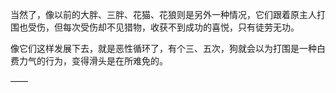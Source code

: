 当然了，像以前的大胖、三胖、花猫、花狼则是另外一种情况，它们跟着原主人打围也受伤，但每次受伤却不见猎物，收获不到成功的喜悦，只有徒劳无功。

像它们这样发展下去，就是恶性循环了，有个三、五次，狗就会以为打围是一种白费力气的行为，变得滑头是在所难免的。

——

